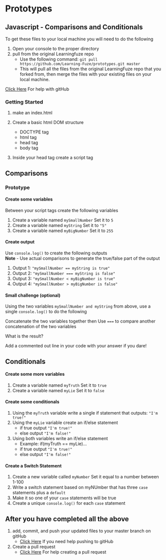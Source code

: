 # Prototypes

## Javascript - Comparisons and Conditionals

To get these files to your local machine you will need to do the following

1. Open your console to the proper directory
2. pull from the original Learningfuze repo
	- Use the following command:
		`git pull https://github.com/Learning-Fuze/prototypes.git master`
	- This will pull all the files from the original LearningFuze repo that you forked from, then merge the files with your existing files on your local machine.

<a href="https://github.com/Learning-Fuze/git-workflow#github-workflow">Click Here</a> For help with gitHub 

### Getting Started

1. make an index.html 

2. Create a basic html DOM structure
	- DOCTYPE tag
	- html tag
	- head tag
	- body tag

3. Inside your head tag create a script tag

## Comparisons

### Prototype

#### Create some variables

Between your script tags create the following variables

1. Create a variable named `mySmallNumber` Set it to `5`
2. Create a variable named `myString` Set it to `"5"`
3. Create a variable named `myBigNumber` Set it to `255`

#### Create output

Use `console.log()` to create the following outputs<br>
**Note** - Use actual comparisons to generate the true/false part of the output

1. Output 1: `"mySmallNumber == myString is true"`
2. Output 2: `"mySmallNumber === myString is false"`
3. Output 3: `"mySmallNumber < myBigNumber is true"`
4. Output 4: `"mySmallNumber > myBigNumber is false"`

#### Small challenge (optional)

Using the two variables `mySmallNumber and myString` from above, use a single `console.log()` to do the following

Concatenate the two variables together
then Use ` === ` to compare another concatenation of the two variables

What is the result?

Add a commented out line in your code with your answer if you dare!

## Conditionals

#### Create some more variables

1. Create a variable named `myTruth` Set it to `true`
2. Create a variable named `myLie` Set it to `false`

#### Create some conditionals

1. Using the `myTruth` variable write a single if statement that outputs: `"I'm true!"`
2. Using the `myLie` variable create an if/else statement
	- if true output `"I'm true!"`
	- else output `"I'm false!"`
3. Using both variables write an if/else statement
	- Example: if(myTruth == myLie)...
	- if true output `"I'm true!"`
	- else output `"I'm false!"`

#### Create a Switch Statement

1. Create a new variable called `myNumber` Set it equal to a number between 1-100
2. Write a switch statement based on myNUmber that has three `case` statements plus a `default`
3. Make it so one of your `case` statements will be true
4. Create a unique `console.log()` for each `case` statement

## After you have completed all the above

1. add, commit, and push your updated files to your master branch on gitHub
	- <a href="https://github.com/Learning-Fuze/git-workflow#step-4---pushing-your-work-back-to-github">Click Here</a> If you need help pushing to gitHub
2. Create a pull request
	- <a href="https://github.com/Learning-Fuze/git-workflow#step-5---creating-a-pull-request-1">Click Here</a> For help creating a pull request
